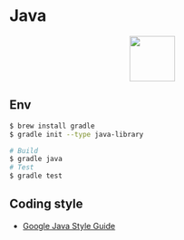 # Java

<p align="center">
<img width="80" src='https://cdn.jsdelivr.net/gh/devicons/devicon/icons/java/java-original-wordmark.svg'>
</p>


## Env

```sh
$ brew install gradle
$ gradle init --type java-library
```

```sh
# Build
$ gradle java
# Test
$ gradle test
```

## Coding style
- [Google Java Style Guide](https://google.github.io/styleguide/javaguide.html)
